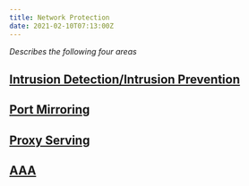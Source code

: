 ```yaml
---
title: Network Protection
date: 2021-02-10T07:13:00Z
---
```

_Describes the following four areas_

## [Intrusion Detection/Intrusion Prevention](20210210071527-intrusion-detection-intrusion-prevention.md)
## [Port Mirroring](2021-02-10--07-16-31Z--port_mirroring.md)
## [Proxy Serving](20210210071654-proxy-serving.md)
## [AAA](20210205062536-aaa.md)
